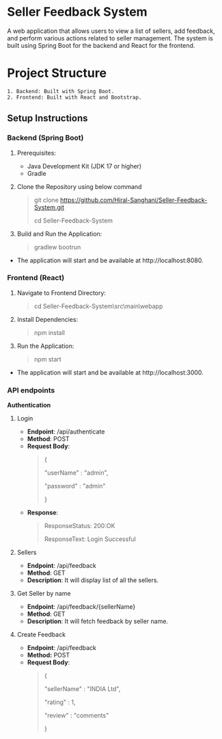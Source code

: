 # Seller Feedback System 
A web application that allows users to view a list of sellers, add feedback, and perform various actions related to seller management. The system is built using Spring Boot for the backend and React for the frontend.

# Project Structure
    1. Backend: Built with Spring Boot.
    2. Frontend: Built with React and Bootstrap.
    

## Setup Instructions

### Backend (Spring Boot)

1. Prerequisites:
      - Java Development Kit (JDK 17 or higher)
      - Gradle
        
2. Clone the Repository using below command
   > git clone https://github.com/Hiral-Sanghani/Seller-Feedback-System.git
   >
   > cd Seller-Feedback-System

3. Build and Run the Application:
    > gradlew bootrun

* The application will start and be available at http://localhost:8080.
  
### Frontend (React)

1. Navigate to Frontend Directory:
    > cd Seller-Feedback-System\src\main\webapp

2. Install Dependencies:
    > npm install

3. Run the Application:
    > npm start

* The application will start and be available at http://localhost:3000.

### API endpoints 

**Authentication**
  1. Login
     - **Endpoint**: /api/authenticate
     - **Method**: POST
     - **Request Body**:
          >{
          >
          >  "userName" : "admin",
          >
          >  "password" : "admin"
          >
          >}
     - **Response**:
          > ResponseStatus: 200:OK
          >
          > ResponseText:  Login Successful
          
  2. Sellers
       - **Endpoint**: /api/feedback
       - **Method**: GET
       - **Description**: It will display list of all the sellers.
         
  3. Get Seller by name
       - **Endpoint**: /api/feedback/{sellerName}
       - **Method**: GET
       - **Description**: It will fetch feedback by seller name.
         
  4. Create Feedback
       - **Endpoint**: /api/feedback
       - **Method:** POST
       - **Request Body**:
           >{
           >
           > "sellerName" : "INDIA Ltd",
           >
           > "rating" : 1,
           >
           > "review" : "comments"
           >
           > }

